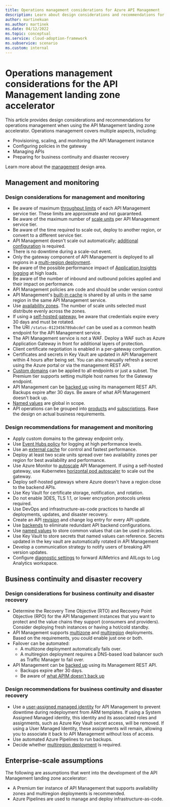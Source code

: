```yaml
---
title: Operations management considerations for Azure API Management
description: Learn about design considerations and recommendations for operations management in the Azure API Management landing zone accelerator
author: martinekuan
ms.author: martinek
ms.date: 04/12/2022
ms.topic: conceptual
ms.service: cloud-adoption-framework
ms.subservice: scenario
ms.custom: internal
---
```


# Operations management considerations for the API Management landing zone accelerator

This article provides design considerations and recommendations for operations management when using the API Management landing zone accelerator. Operations management covers multiple aspects, including:

- Provisioning, scaling, and monitoring the API Management instance
- Configuring policies in the gateway
- Managing APIs
- Preparing for business continuity and disaster recovery

Learn more about the [management](../../../ready/landing-zone/design-area/management.md) design area.

## Management and monitoring

### Design considerations for management and monitoring

- Be aware of maximum [throughput limits](/azure/azure-resource-manager/management/azure-subscription-service-limits#api-management-limits) of each API Management service tier. These limits are approximate and not guaranteed.
- Be aware of the maximum number of [scale units](https://azure.microsoft.com/pricing/details/api-management/) per API Management service tier.
- Be aware of the time required to scale out, deploy to another region, or convert to a different service tier.
- API Management doesn't scale out automatically; [additional configuration](/azure/api-management/api-management-howto-autoscale) is required.
- There is no downtime during a scale-out event.
- Only the gateway component of API Management is deployed to all regions in a [multi-region deployment](/azure/api-management/api-management-howto-deploy-multi-region).
- Be aware of the possible performance impact of [Application Insights logging](/azure/api-management/api-management-howto-app-insights) at high loads.
- Be aware of the number of inbound and outbound policies applied and their impact on performance.
- API Management policies are code and should be under version control
- API Management's [built-in cache](/azure/api-management/api-management-howto-cache) is shared by all units in the same region in the same API Management service.
- Use [availability zones](/azure/api-management/zone-redundancy). The number of scale units selected must distribute evenly across the zones.
- If using a [self-hosted gateway](/azure/api-management/self-hosted-gateway-overview), be aware that credentials expire every 30 days and must be rotated.
- The URI `/status-0123456789abcdef` can be used as a common health endpoint for the API Management service.
- The API Management service is not a WAF. Deploy a WAF such as Azure Application Gateway in front for additional layers of protection.
- Client certificate negotiation is enabled in a per-gateway configuration.
- Certificates and secrets in Key Vault are updated in API Management within 4 hours after being set. You can also manually refresh a secret using the Azure portal or via the management REST API.
- [Custom domains](/azure/api-management/configure-custom-domain) can be applied to all endpoints or just a subset. The Premium tier supports setting multiple host names for the Gateway endpoint.
- API Management can be [backed up](/azure/api-management/api-management-howto-disaster-recovery-backup-restore) using its management REST API. Backups expire after 30 days. Be aware of what API Management doesn't back up.
- [Named values](/azure/api-management/api-management-howto-properties) are global in scope.
- API operations can be grouped into [products](/azure/api-management/api-management-howto-add-products) and [subscriptions](/azure/api-management/api-management-subscriptions). Base the design on actual business requirements.

### Design recommendations for management and monitoring

- Apply custom domains to the gateway endpoint only.
- Use [Event Hubs policy](/azure/api-management/api-management-howto-log-event-hubs) for logging at high performance levels.
- Use an [external cache](/azure/api-management/api-management-howto-cache-external) for control and fastest performance.
- Deploy at least two scale units spread over two availability zones per region for best availability and performance.
- Use Azure Monitor to [autoscale](/azure/api-management/api-management-howto-autoscale) API Management. If using a self-hosted gateway, use Kubernetes [horizontal pod autoscaler](/azure/api-management/how-to-self-hosted-gateway-on-kubernetes-in-production#autoscaling) to scale out the gateway.
- Deploy self-hosted gateways where Azure doesn't have a region close to the backend APIs.
- Use Key Vault for certificate storage, notification, and rotation.
- Do not enable 3DES, TLS 1.1, or lower encryption protocols unless required. 
- Use DevOps and infrastructure-as-code practices to handle all deployments, updates, and disaster recovery. 
- Create an API [revision](/azure/api-management/api-management-revisions) and change log entry for every API update.  
- Use [backends](/azure/api-management/backends) to eliminate redundant API backend configurations.
- Use [named values](/azure/api-management/api-management-howto-properties) to store common values that can be used in policies.
- Use Key Vault to store secrets that named values can reference. Secrets updated in the key vault are automatically rotated in API Management
- Develop a communication strategy to notify users of breaking API version updates.
- Configure [diagnostic settings](/azure/api-management/api-management-howto-use-azure-monitor#resource-logs) to forward AllMetrics and AllLogs to Log Analytics workspace.

## Business continuity and disaster recovery

### Design considerations for business continuity and disaster recovery

- Determine the Recovery Time Objective (RTO) and Recovery Point Objective (RPO) for the API Management instances that you want to protect and the value chains they support (consumers and providers). Consider deploying fresh instances or having a hot/cold standby.
- API Management supports [multizone](/azure/api-management/zone-redundancy) and [multiregion](/azure/api-management/api-management-howto-deploy-multi-region) deployments. Based on the requirements, you could enable just one or both.
- Failover can be automated:
  - A multizone deployment automatically fails over.
  - A multiregion deployment requires a DNS-based load balancer such as Traffic Manager to fail over.
- API Management can be [backed up](/azure/api-management/api-management-howto-disaster-recovery-backup-restore#calling-the-backup-and-restore-operations) using its Management REST API.
  * Backups expire after 30 days.
  * Be aware of [what APIM doesn't back up](/azure/api-management/api-management-howto-disaster-recovery-backup-restore#what-is-not-backed-up)

### Design recommendations for business continuity and disaster recovery

- Use a [user-assigned managed identity](/azure/api-management/api-management-howto-use-managed-service-identity) for API Management to prevent downtime during redeployment from ARM templates. If using a System Assigned Managed identity, this identity and its associated roles and assignments, such as Azure Key Vault secret access, will be removed. If using a User Managed Identity, these assignments will remain, allowing you to associate it back to API Management without loss of access.
- Use automated Azure Pipelines to run backups.
- Decide whether [multiregion deployment](/azure/api-management/api-management-howto-deploy-multi-region) is required.

## Enterprise-scale assumptions

The following are assumptions that went into the development of the API Management landing zone accelerator:

- A Premium tier instance of API Management that supports availability zones and multiregion deployments is recommended.
- Azure Pipelines are used to manage and deploy infrastructure-as-code.
